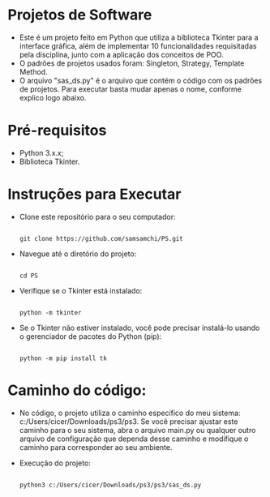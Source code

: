 # Projetos de Software

- Este é um projeto feito em Python que utiliza a biblioteca Tkinter para a interface gráfica, além de implementar 10 funcionalidades requisitadas pela disciplina, junto com a aplicação dos conceitos de POO.
- O padrões de projetos usados foram: Singleton, Strategy, Template Method.
- O arquivo "sas_ds.py" é o arquivo que contém o código com os padrões de projetos. Para executar basta mudar apenas o nome, conforme explico logo abaixo.

# Pré-requisitos

- Python 3.x.x;
- Biblioteca Tkinter.
  
# Instruções para Executar

- Clone este repositório para o seu computador:

    ```
    
    git clone https://github.com/samsamchi/PS.git
    
    ```

- Navegue até o diretório do projeto:

    ```
    
    cd PS
    
    ```
    
-  Verifique se o Tkinter está instalado:
  
      ```
    
    python -m tkinter
    
    ```

- Se o Tkinter não estiver instalado, você pode precisar instalá-lo usando o gerenciador de pacotes do Python (pip):

    ```
    
    python -m pip install tk
    
    ```

# Caminho do código:

- No código, o projeto utiliza o caminho específico do meu sistema: c:/Users/cicer/Downloads/ps3/ps3. Se você precisar ajustar este caminho para o seu sistema, abra o arquivo main.py ou qualquer outro arquivo de configuração que dependa desse caminho e modifique o caminho para corresponder ao seu ambiente.

- Execução do projeto:

    ```
    
   python3 c:/Users/cicer/Downloads/ps3/ps3/sas_ds.py
    
    ```


  


